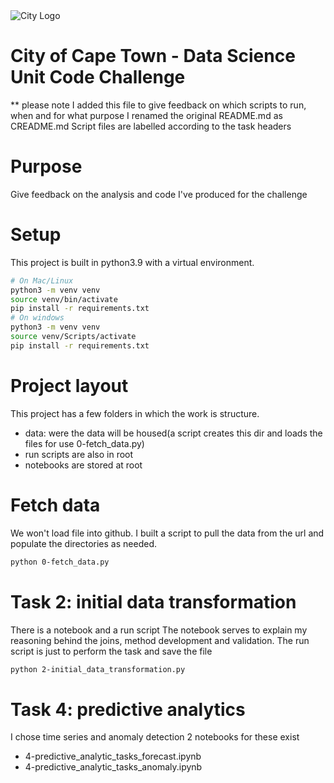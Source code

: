 
<img src="img/city_emblem.png" alt="City Logo"/>

# City of Cape Town - Data Science Unit Code Challenge
** please note I added this file to give feedback on which scripts to run, when and for what purpose
I renamed the original README.md as CREADME.md
Script files are labelled according to the task headers

# Purpose
Give feedback on the analysis and code I've produced for the challenge

# Setup
This project is built in python3.9 with a virtual environment.
```sh
# On Mac/Linux
python3 -m venv venv
source venv/bin/activate
pip install -r requirements.txt
# On windows
python3 -m venv venv
source venv/Scripts/activate
pip install -r requirements.txt
```

# Project layout
This project has a few folders in which the work is structure.
* data: were the data will be housed(a script creates this dir and loads the files for use 0-fetch_data.py)
* run scripts are also in root
* notebooks are stored at root


# Fetch data
We won't load file into github. I built a script to pull the data from the url and populate the directories as needed.
```sh
python 0-fetch_data.py
```

# Task 2: initial data transformation
There is a notebook and a run script
The notebook serves to explain my reasoning behind the joins, method development and validation.
The run script is just to perform the task and save the file
```sh
python 2-initial_data_transformation.py
```

# Task 4: predictive analytics
I chose time series and anomaly detection
2 notebooks for these exist
* 4-predictive_analytic_tasks_forecast.ipynb
* 4-predictive_analytic_tasks_anomaly.ipynb